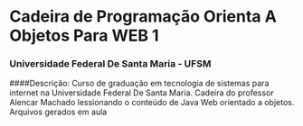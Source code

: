 # Cadeira de Programação Orienta A Objetos Para WEB 1
### Universidade Federal De Santa Maria - UFSM

####Descrição: 
Curso de graduação em tecnologia de sistemas para internet na Universidade Federal De Santa Maria. 
Cadeira do professor Alencar Machado lessionando o conteúdo de Java Web orientado a objetos.
Arquivos gerados em aula

